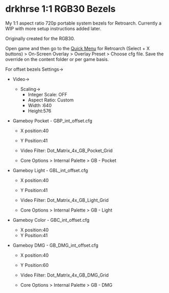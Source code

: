 # drkhrse 1:1 RGB30 Bezels
My 1:1 aspect ratio 720p portable system bezels for Retroarch. Currently a WIP with more setup instructions added later.

Originally created for the RGB30.

Open game and then go to the [Quick Menu](https://github.com/OnionUI/Onion/wiki/Global-Shortcuts) for Retroarch (Select + X buttons) > On-Screen Overlay > Overlay Preset > Choose cfg file. Save the override on the content folder or per game basis.

For offset bezels
Settings->
- Video->
  - Scaling->
	- Integer Scale: OFF
	- Aspect Ratio: Custom
	- Width :640
	- Height:576

- Gameboy Pocket - GBP_int_offset.cfg
	- X position:40
	- Y Position:41
			
	- Video Filter: Dot_Matrix_4x_GB_Pocket_Grid
	- Core Options > Internal Palette > GB - Pocket
		
- Gameboy Light - GBL_int_offset.cfg
	- X position:40
	- Y Position:41
			
	- Video Filter: Dot_Matrix_4x_GB_Light_Grid
	- Core Options > Internal Palette > GB - Light

- Gameboy Color - GBC_int_offset.cfg
	- X position:40
	- Y Position:41
		
- Gameboy DMG - GB_DMG_int_offset.cfg
	- X position:40
	- Y Position:60
   
	- Video Filter: Dot_Matrix_4x_GB_DMG_Grid
	- Core Options > Internal Palette > GB - DMG
